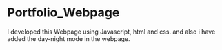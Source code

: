 # Portfolio_Webpage
I developed this Webpage using Javascript, html and css.
and also i have added the day-night mode in the webpage. 
